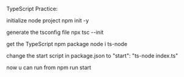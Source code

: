 TypeScript Practice:

initialize node project
npm init -y

generate the tsconfig file
npx tsc --init

get the TypeScript npm package
node i ts-node

change the start script in package.json to
"start": "ts-node index.ts"

now u can run from 
npm run start
